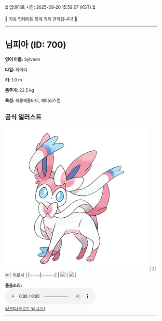
⏳ 업데이트 시간: 2025-09-20 15:59:07 (KST) ⏳

🤖 자동 업데이트 봇에 의해 관리됩니다! 🤖

---

# 님피아 (ID: 700)
**영어 이름:** Sylveon

**타입:** 페어리

**키:** 1.0 m

**몸무게:** 23.5 kg

**특성:** 헤롱헤롱바디, 페어리스킨

## 공식 일러스트
![](https://raw.githubusercontent.com/PokeAPI/sprites/master/sprites/pokemon/other/official-artwork/700.png)
| 기본 | 이로치 |
|:----:|:------:|
| <img src="http://play.pokemonshowdown.com/sprites/ani/sylveon.gif" width="200"> | <img src="http://play.pokemonshowdown.com/sprites/ani-shiny/sylveon.gif" width="200"> |

**울음소리:**<br><audio controls src="https://raw.githubusercontent.com/PokeAPI/cries/main/cries/pokemon/latest/700.ogg"></audio><br> [링크(다운로드 될 수도)](https://raw.githubusercontent.com/PokeAPI/cries/main/cries/pokemon/latest/700.ogg)


---
